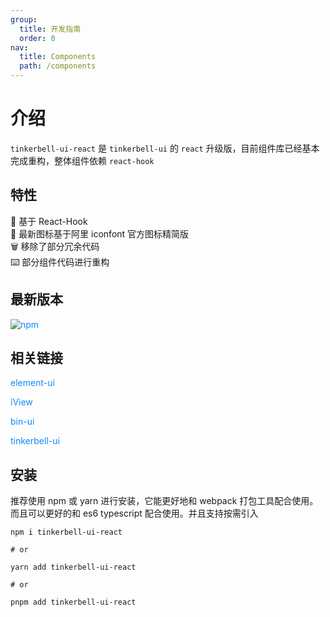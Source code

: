 ```yaml
---
group:
  title: 开发指南
  order: 0
nav:
  title: Components
  path: /components
---
```


# 介绍

`tinkerbell-ui-react` 是 `tinkerbell-ui` 的 `react` 升级版，目前组件库已经基本完成重构，整体组件依赖 `react-hook`

## 特性

💪 基于 React-Hook <br/>
🌈 最新图标基于阿里 iconfont 官方图标精简版 <br/>
🗑 移除了部分冗余代码 <br/>
⌨️ 部分组件代码进行重构 <br/>

## 最新版本

<a data-v-116bee22="" href="https://www.npmjs.com/package/tinkerbell-ui-react" style="box-sizing: border-box; color: rgb(16, 137, 255); text-decoration-line: none;"><img data-v-116bee22="" alt="npm" src="https://img.shields.io/npm/v/tinkerbell-ui-react" style="box-sizing: border-box; border: 0px;"></a>

## 相关链接

<a data-v-116bee22="" href="https://element.eleme.cn/" style="box-sizing: border-box; color: rgb(16, 137, 255); text-decoration-line: none;">element-ui</a>

<a data-v-116bee22="" href="https://www.iviewui.com/" style="box-sizing: border-box; color: rgb(16, 137, 255); text-decoration-line: none;">iView</a>

<a data-v-116bee22="" href="https://wangbin3162.gitee.io/bin-ui/" style="box-sizing: border-box; color: rgb(16, 137, 255); text-decoration-line: none;">bin-ui</a>

<a data-v-116bee22="" href="http://tinkerbell.top/" style="box-sizing: border-box; color: rgb(16, 137, 255); text-decoration-line: none;">tinkerbell-ui</a>

## 安装

推荐使用 npm 或 yarn 进行安装，它能更好地和 webpack 打包工具配合使用。而且可以更好的和 es6 typescript 配合使用。并且支持按需引入

```
npm i tinkerbell-ui-react

# or

yarn add tinkerbell-ui-react

# or

pnpm add tinkerbell-ui-react

```
